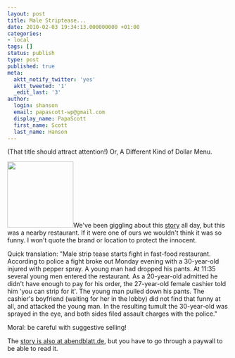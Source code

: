```yaml
---
layout: post
title: Male Striptease...
date: 2010-02-03 19:34:13.000000000 +01:00
categories:
- local
tags: []
status: publish
type: post
published: true
meta:
  aktt_notify_twitter: 'yes'
  aktt_tweeted: '1'
  _edit_last: '3'
author:
  login: shanson
  email: papascott-wp@gmail.com
  display_name: PapaScott
  first_name: Scott
  last_name: Hanson
---
```

<p>(That title should attract attention!) Or, A Different Kind of Dollar Menu. </p>
<p><a href="https://www.papascott.de/wordpress/wp-content/uploads/2010/02/han-winsen.jpg"><img src="https://www.papascott.de/wordpress/wp-content/uploads/2010/02/han-winsen-150x150.jpg" alt="" width="150" height="150" class="alignnone size-thumbnail wp-image-3710" align="left<br />
" /></a>We've been giggling about this <a href="https://www.papascott.de/wordpress/wp-content/uploads/2010/02/han-winsen.jpg">story</a> all day, but this was a nearby restaurant. If it were one of ours we wouldn't think it was so funny. I won't quote the brand or location to protect the innocent.</p>
<p>Quick translation: "Male strip tease starts fight in fast-food restaurant. According to police a fight broke out Monday evening with a 30-year-old injured with pepper spray. A young man had dropped his pants. At 11:35 several young men entered the restaurant. As a 20-year-old admitted he didn't have enough to pay for his order, the 27-year-old female cashier told him 'you can strip for it'. The young man pulled down his pants. The cashier's boyfriend (waiting for her in the lobby) did not find that funny at all, and attacked the young man. In the resulting tumult the 30-year-old was sprayed in the eye, and both sides filed assault charges with the police." </p>
<p>Moral: be careful with suggestive selling!</p>
<p>The <a href="http://www.abendblatt.de/region/harburg/article1367223/Schlaegerei-im-Schnellrestaurant.html">story is also at abendblatt.de</a>, but you have to go through a paywall to be able to read it.</p>
